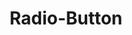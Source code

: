 ---
layout: redirect.njk
tags: 
    - lyne_fr
    - lyne_components_fr
key: radio-button-folder-lyne_fr
title: Radio-Button
parent: components-lyne_fr
keywords: radiobutton, radio, radio-button, radio-button-group, group
order: 320
redirect: radio-button/
folder: true
---